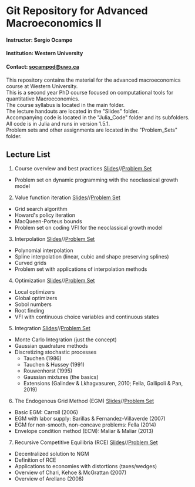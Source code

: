 # Git Repository for Advanced Macroeconomics II

#### **Instructor:** Sergio Ocampo

#### **Institution:** Western University

#### **Contact:** socampod@uwo.ca

This repository contains the material for the advanced macroeconomics course at Western University.<br/>
This is a second year PhD course focused on computational tools for quantitative Macroeconomics.<br/>
The course syllabus is located in the main folder.<br/>
The lecture handouts are located in the "Slides" folder.<br/>
Accompanying code is located in the "Julia_Code" folder and its subfolders. All code is in Julia and runs in version 1.5.1.<br/>
Problem sets and other assignments are located in the "Problem_Sets" folder.<br/>

## Lecture List

1. Course overview and best practices [Slides](https://github.com/ocamp020/PhD_Macro_Course_Western/blob/master/Slides/PhD_Macro_Comp_1_Handout.pdf)//[Problem Set](https://github.com/ocamp020/PhD_Macro_Course_Western/blob/master/Problem_Sets/Problem_Set_1.pdf)
  - Problem set on dynamic programming with the neoclassical growth model
2. Value function iteration [Slides](https://github.com/ocamp020/PhD_Macro_Course_Western/blob/master/Slides/PhD_Macro_Comp_2_Handout.pdf)//[Problem Set](https://github.com/ocamp020/PhD_Macro_Course_Western/blob/master/Problem_Sets/Problem_Set_2.pdf)
  - Grid search algorithm
  - Howard's policy iteration
  - MacQueen-Porteus bounds
  - Problem set on coding VFI for the neoclassical growth model
3. Interpolation [Slides](https://github.com/ocamp020/PhD_Macro_Course_Western/blob/master/Slides/PhD_Macro_Comp_3_Handout.pdf)//[Problem Set](https://github.com/ocamp020/PhD_Macro_Course_Western/blob/master/Problem_Sets/Problem_Set_3.pdf)
  - Polynomial interpolation
  - Spline interpolation (linear, cubic and shape preserving splines)
  - Curved grids
  - Problem set with applications of interpolation methods
4. Optimization [Slides](https://github.com/ocamp020/PhD_Macro_Course_Western/blob/master/Slides/PhD_Macro_Comp_4_Handout.pdf)//[Problem Set](https://github.com/ocamp020/PhD_Macro_Course_Western/blob/master/Problem_Sets/Problem_Set_4.pdf)
  - Local optimizers
  - Global optimizers
  - Sobol numbers
  - Root finding
  - VFI with continuous choice variables and continuous states
5. Integration [Slides](https://github.com/ocamp020/PhD_Macro_Course_Western/blob/master/Slides/PhD_Macro_Comp_5_Handout.pdf)//[Problem Set](https://github.com/ocamp020/PhD_Macro_Course_Western/blob/master/Problem_Sets/Problem_Set_5.pdf)
  - Monte Carlo Integration (just the concept)
  - Gaussian quadrature methods
  - Discretizing stochastic processes
    * Tauchen (1986)
    * Tauchen & Hussey (1991)
    * Rouwenhorst (1995)
    * Gaussian mixtures (the basics)
    * Extensions (Galindev & Lkhagvasuren, 2010; Fella, Gallipoli & Pan, 2019)
6. The Endogenous Grid Method (EGM) [Slides](https://github.com/ocamp020/PhD_Macro_Course_Western/blob/master/Slides/PhD_Macro_Comp_6_Handout.pdf)//[Problem Set](https://github.com/ocamp020/PhD_Macro_Course_Western/blob/master/Problem_Sets/Problem_Set_6.pdf)
  - Basic EGM: Carroll (2006)
  - EGM with labor supply: Barillas & Fernandez-Villaverde (2007)
  - EGM for non-smooth, non-concave problems: Fella (2014)
  - Envelope condition method (ECM): Maliar & Maliar (2013)
7. Recursive Competitive Equilibria (RCE) [Slides](https://github.com/ocamp020/PhD_Macro_Course_Western/blob/master/Slides/PhD_Macro_Comp_7_Handout.pdf)//[Problem Set](https://github.com/ocamp020/PhD_Macro_Course_Western/blob/master/Problem_Sets/Problem_Set_7.pdf)
  - Decentralized solution to NGM
  - Definition of RCE
  - Applications to economies with distortions (taxes/wedges)
  - Overview of Chari, Kehoe & McGrattan (2007)
  - Overview of Arellano (2008)
